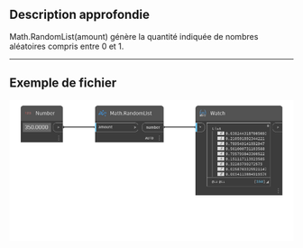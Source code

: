 ## Description approfondie
Math.RandomList(amount) génère la quantité indiquée de nombres aléatoires compris entre 0 et 1.
___
## Exemple de fichier

![Math.RandomList](./DSCore.Math.RandomList(amount)_img.png)
